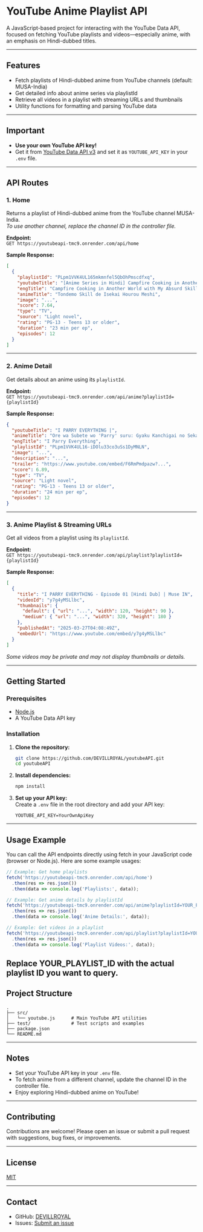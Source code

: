 # YouTube Anime Playlist API

A JavaScript-based project for interacting with the YouTube Data API, focused on fetching YouTube playlists and videos—especially anime, with an emphasis on Hindi-dubbed titles.

---

## Features

- Fetch playlists of Hindi-dubbed anime from YouTube channels (default: MUSA-India)
- Get detailed info about anime series via playlistId
- Retrieve all videos in a playlist with streaming URLs and thumbnails
- Utility functions for formatting and parsing YouTube data

---

## Important

- **Use your own YouTube API key!**
- Get it from [YouTube Data API v3](https://console.developers.google.com/) and set it as `YOUTUBE_API_KEY` in your `.env` file.

---

## API Routes

### 1. Home

Returns a playlist of Hindi-dubbed anime from the YouTube channel MUSA-India.  
_To use another channel, replace the channel ID in the controller file._

**Endpoint:**  
`GET https://youtubeapi-tmc9.onrender.com/api/home`

**Sample Response:**
```json
[
  {
    "playlistId": "PLpm1VVK4UL165mkmnfel5QbOhPmscdfxq",
    "youtubeTitle": "[Anime Series in Hindi] Campfire Cooking in Another World with My Absurd Skill [Hindi dub] | Muse IN",
    "engTitle": "Campfire Cooking in Another World with My Absurd Skill",
    "animeTitle": "Tondemo Skill de Isekai Hourou Meshi",
    "image": "...",
    "score": 7.64,
    "type": "TV",
    "source": "Light novel",
    "rating": "PG-13 - Teens 13 or older",
    "duration": "23 min per ep",
    "episodes": 12
  }
]
```

---

### 2. Anime Detail

Get details about an anime using its `playlistId`.

**Endpoint:**  
`GET https://youtubeapi-tmc9.onrender.com/api/anime?playlistId={playlistId}`

**Sample Response:**
```json
{
  "youtubeTitle": "I PARRY EVERYTHING |",
  "animeTitle": "Ore wa Subete wo 'Parry' suru: Gyaku Kanchigai no Sekai Saikyou wa Boukensha ni Naritai",
  "engTitle": "I Parry Everything",
  "playlistId": "PLpm1VVK4UL16-iDOlu33co3uSs1DyMNLN",
  "image": "...",
  "description": "...",
  "trailer": "https://www.youtube.com/embed/F6RmPmdpazw?...",
  "score": 6.89,
  "type": "TV",
  "source": "Light novel",
  "rating": "PG-13 - Teens 13 or older",
  "duration": "24 min per ep",
  "episodes": 12
}
```

---

### 3. Anime Playlist & Streaming URLs

Get all videos from a playlist using its `playlistId`.

**Endpoint:**  
`GET https://youtubeapi-tmc9.onrender.com/api/playlist?playlistId={playlistId}`

**Sample Response:**
```json
[
  {
    "title": "I PARRY EVERYTHING - Episode 01 [Hindi Dub] | Muse IN",
    "videoId": "y7g4yMSLlbc",
    "thumbnails": {
      "default": { "url": "...", "width": 120, "height": 90 },
      "medium": { "url": "...", "width": 320, "height": 180 }
    },
    "publishedAt": "2025-03-27T04:08:49Z",
    "embedUrl": "https://www.youtube.com/embed/y7g4yMSLlbc"
  }
]
```
_Some videos may be private and may not display thumbnails or details._

---

## Getting Started

### Prerequisites

- [Node.js](https://nodejs.org/)
- A YouTube Data API key

### Installation

1. **Clone the repository:**
    ```bash
    git clone https://github.com/DEVILLROYAL/youtubeAPI.git
    cd youtubeAPI
    ```
2. **Install dependencies:**
    ```bash
    npm install
    ```
3. **Set up your API key:**  
   Create a `.env` file in the root directory and add your API key:
    ```
    YOUTUBE_API_KEY=YourOwnApiKey
    ```

---

## Usage Example

You can call the API endpoints directly using fetch in your JavaScript code (browser or Node.js). Here are some example usages:

```javascript
// Example: Get home playlists
fetch('https://youtubeapi-tmc9.onrender.com/api/home')
  .then(res => res.json())
  .then(data => console.log('Playlists:', data));

// Example: Get anime details by playlistId
fetch('https://youtubeapi-tmc9.onrender.com/api/anime?playlistId=YOUR_PLAYLIST_ID')
  .then(res => res.json())
  .then(data => console.log('Anime Details:', data));

// Example: Get videos in a playlist
fetch('https://youtubeapi-tmc9.onrender.com/api/playlist?playlistId=YOUR_PLAYLIST_ID')
  .then(res => res.json())
  .then(data => console.log('Playlist Videos:', data));
```
Replace YOUR_PLAYLIST_ID with the actual playlist ID you want to query.
---

## Project Structure

```
.
├── src/
│   └── youtube.js      # Main YouTube API utilities
├── test/               # Test scripts and examples
├── package.json
└── README.md
```

---

## Notes

- Set your YouTube API key in your `.env` file.
- To fetch anime from a different channel, update the channel ID in the controller file.
- Enjoy exploring Hindi-dubbed anime on YouTube!

---

## Contributing

Contributions are welcome! Please open an issue or submit a pull request with suggestions, bug fixes, or improvements.

---

## License

[MIT](LICENSE)

---

## Contact

- GitHub: [DEVILLROYAL](https://github.com/DEVILLROYAL)
- Issues: [Submit an issue](https://github.com/DEVILLROYAL/youtubeAPI/issues)
